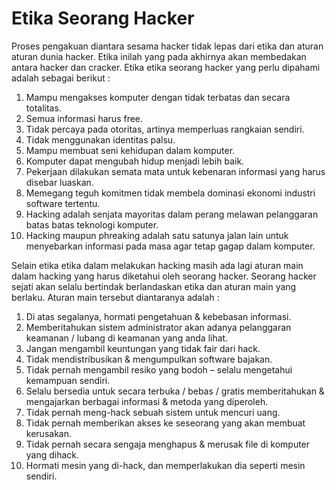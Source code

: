 # Etika Seorang Hacker

Proses pengakuan diantara sesama hacker tidak lepas dari etika dan aturan
aturan dunia hacker. Etika inilah yang pada akhirnya akan membedakan antara
hacker dan cracker. Etika etika seorang hacker yang perlu dipahami adalah sebagai
berikut :

1. Mampu mengakses komputer dengan tidak terbatas dan secara totalitas.
2. Semua informasi harus free.
3. Tidak percaya pada otoritas, artinya memperluas rangkaian sendiri.
4. Tidak menggunakan identitas palsu.
5. Mampu membuat seni kehidupan dalam komputer.
6. Komputer dapat mengubah hidup menjadi lebih baik.
7. Pekerjaan dilakukan semata mata untuk kebenaran informasi yang harus
disebar luaskan.
8. Memegang teguh komitmen tidak membela dominasi ekonomi industri
software tertentu.
9. Hacking adalah senjata mayoritas dalam perang melawan pelanggaran batas
batas teknologi komputer.
10. Hacking maupun phreaking adalah satu satunya jalan lain untuk
menyebarkan informasi pada masa agar tetap gagap dalam komputer.


Selain etika etika dalam melakukan hacking masih ada lagi aturan main dalam
hacking yang harus diketahui oleh seorang hacker. Seorang hacker sejati akan
selalu bertindak berlandaskan etika dan aturan main yang berlaku. Aturan main
tersebut diantaranya adalah :

1. Di atas segalanya, hormati pengetahuan & kebebasan informasi.
2. Memberitahukan sistem administrator akan adanya pelanggaran keamanan / lubang di keamanan yang anda lihat.
3. Jangan mengambil keuntungan yang tidak fair dari hack.
4. Tidak mendistribusikan & mengumpulkan software bajakan.
5. Tidak pernah mengambil resiko yang bodoh – selalu mengetahui kemampuan sendiri.
6. Selalu bersedia untuk secara terbuka / bebas / gratis memberitahukan & mengajarkan berbagai informasi & metoda yang diperoleh.
7. Tidak pernah meng-hack sebuah sistem untuk mencuri uang.
8. Tidak pernah memberikan akses ke seseorang yang akan membuat kerusakan.
9. Tidak pernah secara sengaja menghapus & merusak file di komputer yang dihack.
10. Hormati mesin yang di-hack, dan memperlakukan dia seperti mesin sendiri.







